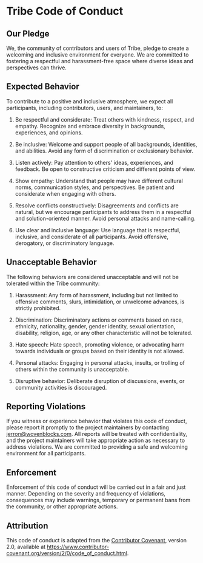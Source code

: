 # Tribe Code of Conduct

## Our Pledge

We, the community of contributors and users of Tribe, pledge to create a welcoming and inclusive environment for everyone. We are committed to fostering a respectful and harassment-free space where diverse ideas and perspectives can thrive.

## Expected Behavior

To contribute to a positive and inclusive atmosphere, we expect all participants, including contributors, users, and maintainers, to:

1. Be respectful and considerate: Treat others with kindness, respect, and empathy. Recognize and embrace diversity in backgrounds, experiences, and opinions.

2. Be inclusive: Welcome and support people of all backgrounds, identities, and abilities. Avoid any form of discrimination or exclusionary behavior.

3. Listen actively: Pay attention to others' ideas, experiences, and feedback. Be open to constructive criticism and different points of view.

4. Show empathy: Understand that people may have different cultural norms, communication styles, and perspectives. Be patient and considerate when engaging with others.

5. Resolve conflicts constructively: Disagreements and conflicts are natural, but we encourage participants to address them in a respectful and solution-oriented manner. Avoid personal attacks and name-calling.

6. Use clear and inclusive language: Use language that is respectful, inclusive, and considerate of all participants. Avoid offensive, derogatory, or discriminatory language.

## Unacceptable Behavior

The following behaviors are considered unacceptable and will not be tolerated within the Tribe community:

1. Harassment: Any form of harassment, including but not limited to offensive comments, slurs, intimidation, or unwelcome advances, is strictly prohibited.

2. Discrimination: Discriminatory actions or comments based on race, ethnicity, nationality, gender, gender identity, sexual orientation, disability, religion, age, or any other characteristic will not be tolerated.

3. Hate speech: Hate speech, promoting violence, or advocating harm towards individuals or groups based on their identity is not allowed.

4. Personal attacks: Engaging in personal attacks, insults, or trolling of others within the community is unacceptable.

5. Disruptive behavior: Deliberate disruption of discussions, events, or community activities is discouraged.

## Reporting Violations

If you witness or experience behavior that violates this code of conduct, please report it promptly to the project maintainers by contacting [jerron@wovenblocks.com](jerron@wovenblocks.com).
All reports will be treated with confidentiality, and the project maintainers will take appropriate action as necessary to address violations. We are committed to providing a safe and welcoming environment for all participants.

## Enforcement

Enforcement of this code of conduct will be carried out in a fair and just manner. Depending on the severity and frequency of violations, consequences may include warnings, temporary or permanent bans from the community, or other appropriate actions.

## Attribution

This code of conduct is adapted from the [Contributor Covenant](https://www.contributor-covenant.org), version 2.0, available at https://www.contributor-covenant.org/version/2/0/code_of_conduct.html.
